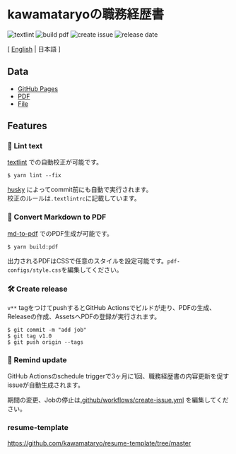 # kawamataryoの職務経歴書

![textlint](https://img.shields.io/github/workflow/status/manabuueda/resume/lint%20text?label=textlint&logo=github&color=yellow)
![build pdf](https://img.shields.io/github/workflow/status/manabuueda/resume/build-pdf?label=build%20pdf&logo=github)
![create issue](https://img.shields.io/github/workflow/status/manabuueda/resume/create%20issue?label=create%20issue&logo=github&color=orange)
![release date](https://img.shields.io/github/release-date/manabuueda/resume?color=blue&logo=github)

[ [English](https://github.com/manabuueda/resume) | 日本語 ]

## Data


- [GitHub Pages](https://manabuueda.github.io/resume/)  
- [PDF](https://github.com/manabuueda/resume/releases)  
- [File](https://github.com/manabuueda/resume/blob/master/docs/README.md)  

## Features

### 💅 Lint text

[textlint](https://github.com/textlint/textlint) での自動校正が可能です。

```
$ yarn lint --fix
```

[husky](https://github.com/typicode/husky) によってcommit前にも自動で実行されます。  
校正のルールは`.textlintrc`に記載しています。


### 📝 Convert Markdown to PDF

[md-to-pdf](https://www.npmjs.com/package/md-to-pdf) でのPDF生成が可能です。

```
$ yarn build:pdf
```


出力されるPDFはCSSで任意のスタイルを設定可能です。`pdf-configs/style.css`を編集してください。  

### 🛠 Create release

`v**` tagをつけてpushするとGitHub Actionsでビルドが走り、PDFの生成、Releaseの作成、AssetsへPDFの登録が実行されます。

```
$ git commit -m "add job"
$ git tag v1.0
$ git push origin --tags
```

### 📆 Remind update

GitHub Actionsのschedule triggerで3ヶ月に1回、職務経歴書の内容更新を促すissueが自動生成されます。

期間の変更、Jobの停止は[.github/workflows/create-issue.yml](https://github.com/manabuueda/resume/blob/master/.github/workflows/create-issue.yml) を編集してください。

### resume-template
https://github.com/kawamataryo/resume-template/tree/master
